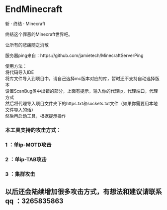 # EndMinecraft
<p>斩 · 终结 · Minecraft  </p>
<p>终结这个罪恶的Minecraft世界吧。  </p>
<p>让所有的悲痛随之消散&nbsp;</p>
<p>服务器ping来自：https://github.com/jamietech/MinecraftServerPing</p>

<p>使用方法：</br>将代码导入IDE</br>将库文件导入到项目中，请自己选择mc版本对应的库，暂时还不支持自动选择版本</br>设置ScanBug类中出错的部分，上面有提示，输入你的代理ip，代理端口，代理方式</br>然后将代理导入项目文件夹下的https.txt和sockets.txt文件（如果你需要用本地文件导入的话）</br>然后再启动工具，根据提示操作</p>

<h3>本工具支持的攻击方式：</h3>
<h3>1 ：单ip-MOTD攻击</h3>
<h3>2 ：单ip-TAB攻击</h3>
<h3>3 ：集群攻击</h3>
<h2>以后还会陆续增加很多攻击方式，有想法和建议请联系qq ：3265835863</h2>
